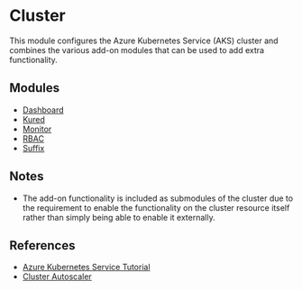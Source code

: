 # Cluster

This module configures the Azure Kubernetes Service (AKS) cluster and combines
the various add-on modules that can be used to add extra functionality.

## Modules

- [Dashboard](dashboard/README.md)
- [Kured](kured/README.md)
- [Monitor](monitor/README.md)
- [RBAC](rbac/README.md)
- [Suffix](suffix/README.md)

## Notes

- The add-on functionality is included as submodules of the cluster due to the
  requirement to enable the functionality on the cluster resource itself rather
  than simply being able to enable it externally.

## References

- [Azure Kubernetes Service Tutorial](https://docs.microsoft.com/en-gb/azure/aks/tutorial-kubernetes-deploy-cluster)
- [Cluster Autoscaler](https://docs.microsoft.com/en-gb/azure/aks/cluster-autoscaler)
